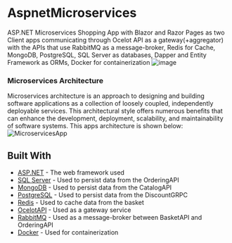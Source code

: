 # AspnetMicroservices

ASP.NET Microservices Shopping App with Blazor and Razor Pages as two Client apps communicating through Ocelot API as a gateway(+aggregator) with the APIs that use RabbitMQ as a message-broker, Redis for Cache, MongoDB, PostgreSQL, SQL Server as databases, Dapper and Entity Framework as ORMs, Docker for containerization
![image](https://github.com/stefank1995/aspnet-microservices/assets/132662524/89040a82-85fb-47b8-81f4-e7bdc0432a72)

### Microservices Architecture
Microservices architecture is an approach to designing and building software applications as a collection of loosely coupled, independently deployable services. This architectural style offers numerous benefits that can enhance the development, deployment, scalability, and maintainability of software systems. 
This apps architecture is shown below:
![MicroservicesApp](https://github.com/stefank1995/aspnet-microservices/assets/132662524/68d392d5-4471-41e0-8282-557923e5c46f)




## Built With

* [ASP.NET](https://dotnet.microsoft.com/en-us/apps/aspnet) - The web framework used
* [SQL Server](https://www.microsoft.com/en-us/sql-server/sql-server-downloads) - Used to persist data from the OrderingAPI
* [MongoDB](https://www.mongodb.com/) - Used to persist data from the CatalogAPI
* [PostgreSQL](https://www.postgresql.org/) - Used to persist data from the DiscountGRPC
* [Redis](https://redis.io/) - Used to cache data from the basket
* [OcelotAPI](https://ocelot.readthedocs.io/en/latest/introduction/gettingstarted.html) - Used as a gateway service
* [RabbitMQ](https://www.rabbitmq.com/) - Used as a message-broker between BasketAPI and OrderingAPI
* [Docker](https://www.docker.com/) - Used for containerization





